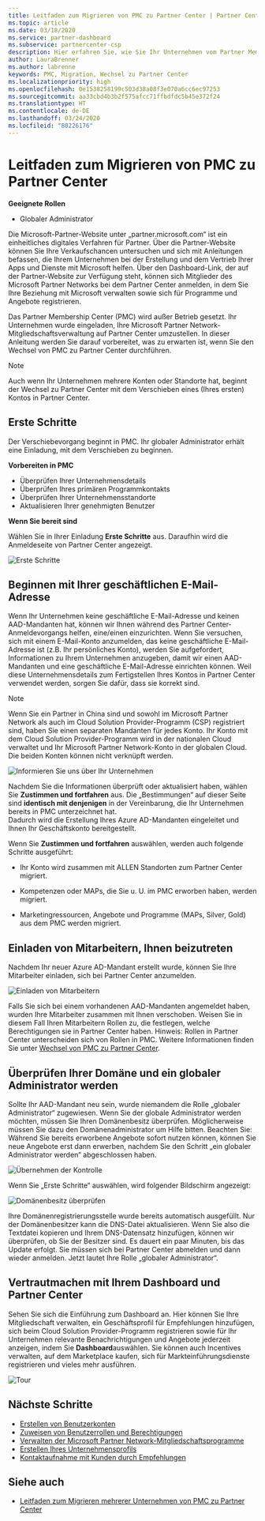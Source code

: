 ```yaml
---
title: Leitfaden zum Migrieren von PMC zu Partner Center | Partner Center
ms.topic: article
ms.date: 03/18/2020
ms.service: partner-dashboard
ms.subservice: partnercenter-csp
description: Hier erfahren Sie, wie Sie Ihr Unternehmen vom Partner Membership Center (PMC) zu Partner Center migrieren.
author: LauraBrenner
ms.author: labrenne
keywords: PMC, Migration, Wechsel zu Partner Center
ms.localizationpriority: high
ms.openlocfilehash: 0e1538258199c503d38a08f3e070a6cc6ec97253
ms.sourcegitcommit: aa33cbd4b3b2f575afcc71ffbdfdc5b45e372f24
ms.translationtype: HT
ms.contentlocale: de-DE
ms.lasthandoff: 03/24/2020
ms.locfileid: "80226176"
---
```

# <a name="guide-to-migrating-from-pmc-to-partner-center"></a>Leitfaden zum Migrieren von PMC zu Partner Center

**Geeignete Rollen**

- Globaler Administrator

Die Microsoft-Partner-Website unter „partner.microsoft.com“ ist ein einheitliches digitales Verfahren für Partner. Über die Partner-Website können Sie Ihre Verkaufschancen untersuchen und sich mit Anleitungen befassen, die Ihrem Unternehmen bei der Erstellung und dem Vertrieb Ihrer Apps und Dienste mit Microsoft helfen. Über den Dashboard-Link, der auf der Partner-Website zur Verfügung steht, können sich Mitglieder des Microsoft Partner Networks bei dem Partner Center anmelden, in dem Sie Ihre Beziehung mit Microsoft verwalten sowie sich für Programme und Angebote registrieren. 

Das Partner Membership Center (PMC) wird außer Betrieb gesetzt. Ihr Unternehmen wurde eingeladen, Ihre Microsoft Partner Network-Mitgliedschaftsverwaltung auf Partner Center umzustellen. In dieser Anleitung werden Sie darauf vorbereitet, was zu erwarten ist, wenn Sie den Wechsel von PMC zu Partner Center durchführen.

>[!Note]
>Auch wenn Ihr Unternehmen mehrere Konten oder Standorte hat, beginnt der Wechsel zu Partner Center mit dem Verschieben eines (Ihres ersten) Kontos in Partner Center.

## <a name="get-started"></a>Erste Schritte

Der Verschiebevorgang beginnt in PMC. Ihr globaler Administrator erhält eine Einladung, mit dem Verschieben zu beginnen. 

**Vorbereiten in PMC**
- Überprüfen Ihrer Unternehmensdetails 
- Überprüfen Ihres primären Programmkontakts 
- Überprüfen Ihrer Unternehmensstandorte
- Aktualisieren Ihrer genehmigten Benutzer

**Wenn Sie bereit sind**

Wählen Sie in Ihrer Einladung **Erste Schritte** aus. Daraufhin wird die Anmeldeseite von Partner Center angezeigt.

![Erste Schritte](images/migration/getstarted.jpg)

## <a name="start-with-your-work-email"></a>Beginnen mit Ihrer geschäftlichen E-Mail-Adresse

Wenn Ihr Unternehmen keine geschäftliche E-Mail-Adresse und keinen AAD-Mandanten hat, können wir Ihnen während des Partner Center-Anmeldevorgangs helfen, eine/einen einzurichten. Wenn Sie versuchen, sich mit einem E-Mail-Konto anzumelden, das keine geschäftliche E-Mail-Adresse ist (z.B. Ihr persönliches Konto), werden Sie aufgefordert, Informationen zu Ihrem Unternehmen anzugeben, damit wir einen AAD-Mandanten und eine geschäftliche E-Mail-Adresse einrichten können.
Weil diese Unternehmensdetails zum Fertigstellen Ihres Kontos in Partner Center verwendet werden, sorgen Sie dafür, dass sie korrekt sind.

>[!Note]
>Wenn Sie ein Partner in China sind und sowohl im Microsoft Partner Network als auch im Cloud Solution Provider-Programm (CSP) registriert sind, haben Sie einen separaten Mandanten für jedes Konto. Ihr Konto mit dem Cloud Solution Provider-Programm wird in der nationalen Cloud verwaltet und Ihr Microsoft Partner Network-Konto in der globalen Cloud. Die beiden Konten können nicht verknüpft werden.

![Informieren Sie uns über Ihr Unternehmen](images/migration/newtellusabout.png)

Nachdem Sie die Informationen überprüft oder aktualisiert haben, wählen Sie **Zustimmen und fortfahren** aus.
Die „Bestimmungen“ auf dieser Seite sind **identisch mit denjenigen** in der Vereinbarung, die Ihr Unternehmen bereits in PMC unterzeichnet hat.  
Dadurch wird die Erstellung Ihres Azure AD-Mandanten eingeleitet und Ihnen Ihr Geschäftskonto bereitgestellt.

Wenn Sie **Zustimmen und fortfahren** auswählen, werden auch folgende Schritte ausgeführt:

- Ihr Konto wird zusammen mit ALLEN Standorten zum Partner Center migriert.

- Kompetenzen oder MAPs, die Sie u. U. im PMC erworben haben, werden migriert.

- Marketingressourcen, Angebote und Programme (MAPs, Silver, Gold) aus dem PMC werden migriert.

## <a name="invite-employees-to-join-you"></a>Einladen von Mitarbeitern, Ihnen beizutreten

Nachdem Ihr neuer Azure AD-Mandant erstellt wurde, können Sie Ihre Mitarbeiter einladen, sich bei Partner Center anzumelden.

![Einladen von Mitarbeitern](images/migration/invite.png)


Falls Sie sich bei einem vorhandenen AAD-Mandanten angemeldet haben, wurden Ihre Mitarbeiter zusammen mit Ihnen verschoben. Weisen Sie in diesem Fall Ihren Mitarbeitern Rollen zu, die festlegen, welche Berechtigungen sie in Partner Center haben. Hinweis: Rollen in Partner Center unterscheiden sich von Rollen in PMC. Weitere Informationen finden Sie unter [Wechsel von PMC zu Partner Center](move-pmc-pc-map.md).

## <a name="verify-your-domain-and-become-a-global-admin"></a>Überprüfen Ihrer Domäne und ein globaler Administrator werden  

Sollte Ihr AAD-Mandant neu sein, wurde niemandem die Rolle „globaler Administrator“ zugewiesen. Wenn Sie der globale Administrator werden möchten, müssen Sie Ihren Domänenbesitz überprüfen. Möglicherweise müssen Sie dazu den Domänenadministrator um Hilfe bitten. Beachten Sie: Während Sie bereits erworbene Angebote sofort nutzen können, können Sie neue Angebote erst dann erwerben, nachdem Sie den Schritt „ein globaler Administrator werden“ abgeschlossen haben. 

![Übernehmen der Kontrolle](images/migration/takecontrol.png)

Wenn Sie „Erste Schritte“ auswählen, wird folgender Bildschirm angezeigt:

![Domänenbesitz überprüfen](images/migration/verifytxt.png)

Ihre Domänenregistrierungsstelle wurde bereits automatisch ausgefüllt. Nur der Domänenbesitzer kann die DNS-Datei aktualisieren. Wenn Sie also die Textdatei kopieren und Ihrem DNS-Datensatz hinzufügen, können wir überprüfen, ob Sie der Besitzer sind. Es dauert ein paar Minuten, bis das Update erfolgt. Sie müssen sich bei Partner Center abmelden und dann wieder anmelden. Jetzt lautet Ihre Rolle „globaler Administrator“. 


## <a name="get-acquainted-with-your-dashboard-and-partner-center"></a>Vertrautmachen mit Ihrem Dashboard und Partner Center

Sehen Sie sich die Einführung zum Dashboard an. Hier können Sie Ihre Mitgliedschaft verwalten, ein Geschäftsprofil für Empfehlungen hinzufügen, sich beim Cloud Solution Provider-Programm registrieren sowie für Ihr Unternehmen relevante Benachrichtigungen und Angebote jederzeit anzeigen, indem Sie **Dashboard**auswählen. Sie können auch Incentives verwalten, auf dem Marketplace kaufen, sich für Markteinführungsdienste registrieren und vieles mehr ausführen.  

![Tour](images/migration/fre.png)

## <a name="next-steps"></a>Nächste Schritte

- [Erstellen von Benutzerkonten ](create-user-accounts-and-set-permissions.md)
- [Zuweisen von Benutzerrollen und Berechtigungen](permissions-overview.md)
- [Verwalten der Microsoft Partner Network-Mitgliedschaftsprogramme](renew-mpn-offers.md)
- [Erstellen Ihres Unternehmensprofils](create-a-marketing-profile.md)
- [Kontaktaufnahme mit Kunden durch Empfehlungen](responding-to-referrals.md)

## <a name="see-also"></a>Siehe auch

- [Leitfaden zum Migrieren mehrerer Unternehmen von PMC zu Partner Center](move-multiple-companies.md)
